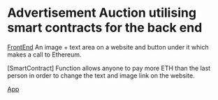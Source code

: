 # Advertisement Auction utilising smart contracts for the back end
[FrontEnd](https://github.com/devival/nextjs-advertisement-auction)
An image + text area on a website and button under it which makes a call to Ethereum.

[SmartContract] Function allows anyone to pay more ETH than the last person in order to change the text and image link on the website.

[App](https://ad-auction-devival.on.fleek.co/)
